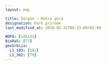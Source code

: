 ```yaml
---
layout: map

title: Šargan – Mokra gora
designation: Park prirode
last_modified_at: 2018-05-31T00:23:08+02:00

WDPA: [145132]
BioRaS: [77]
geoSrbija:
  L1_183: [162]
  L1_362: [79]
---
```

